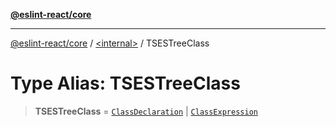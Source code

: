 [**@eslint-react/core**](../../README.md)

***

[@eslint-react/core](../../README.md) / [\<internal\>](../README.md) / TSESTreeClass

# Type Alias: TSESTreeClass

> **TSESTreeClass** = [`ClassDeclaration`](ClassDeclaration.md) \| [`ClassExpression`](../interfaces/ClassExpression.md)
